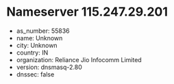 # Nameserver 115.247.29.201

* as_number: 55836
* name: Unknown
* city: Unknown
* country: IN
* organization: Reliance Jio Infocomm Limited
* version: dnsmasq-2.80
* dnssec: false
